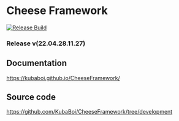 # Cheese Framework

[![Release Build](https://github.com/KubaBoi/CheeseFramework/actions/workflows/realeaseDate.yml/badge.svg?branch=main)](https://github.com/KubaBoi/CheeseFramework/actions/workflows/realeaseDate.yml)

### Release v(22.04.28.11.27)

## Documentation

https://kubaboi.github.io/CheeseFramework/

## Source code

https://github.com/KubaBoi/CheeseFramework/tree/development